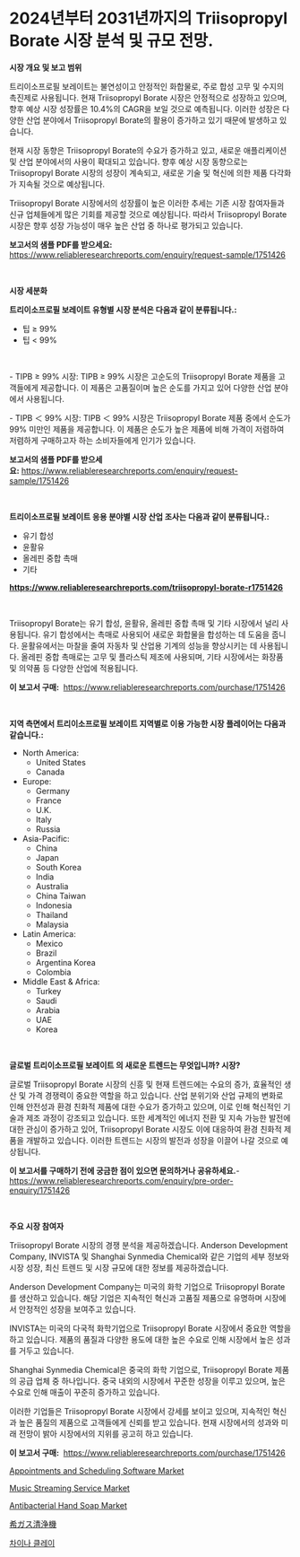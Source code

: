 <p><h1>2024년부터 2031년까지의 Triisopropyl Borate 시장 분석 및 규모 전망.</h1></p><p><strong>시장 개요 및 보고 범위</strong></p>
<p><p>트리이소프로필 보레이트는 불연성이고 안정적인 화합물로, 주로 합성 고무 및 수지의 촉진제로 사용됩니다. 현재 Triisopropyl Borate 시장은 안정적으로 성장하고 있으며, 향후 예상 시장 성장률은 10.4%의 CAGR을 보일 것으로 예측됩니다. 이러한 성장은 다양한 산업 분야에서 Triisopropyl Borate의 활용이 증가하고 있기 때문에 발생하고 있습니다.</p><p>현재 시장 동향은 Triisopropyl Borate의 수요가 증가하고 있고, 새로운 애플리케이션 및 산업 분야에서의 사용이 확대되고 있습니다. 향후 예상 시장 동향으로는 Triisopropyl Borate 시장의 성장이 계속되고, 새로운 기술 및 혁신에 의한 제품 다각화가 지속될 것으로 예상됩니다.</p><p>Triisopropyl Borate 시장에서의 성장률이 높은 이러한 추세는 기존 시장 참여자들과 신규 업체들에게 많은 기회를 제공할 것으로 예상됩니다. 따라서 Triisopropyl Borate 시장은 향후 성장 가능성이 매우 높은 산업 중 하나로 평가되고 있습니다.</p></p>
<p><strong>보고서의 샘플 PDF를 받으세요:</strong> <a href="https://www.reliableresearchreports.com/enquiry/request-sample/1751426">https://www.reliableresearchreports.com/enquiry/request-sample/1751426</a></p>
<p>&nbsp;</p>
<p><strong>시장 세분화</strong></p>
<p><strong>트리이소프로필 보레이트 유형별 시장 분석은 다음과 같이 분류됩니다.:</strong></p>
<p><ul><li>팁 ≥ 99%</li><li>팁 < 99%</li></ul></p>
<p>&nbsp;</p>
<p><p>- TIPB ≥ 99% 시장: TIPB ≥ 99% 시장은 고순도의 Triisopropyl Borate 제품을 고객들에게 제공합니다. 이 제품은 고품질이며 높은 순도를 가지고 있어 다양한 산업 분야에서 사용됩니다.</p><p>- TIPB ＜ 99% 시장: TIPB ＜ 99% 시장은 Triisopropyl Borate 제품 중에서 순도가 99% 미만인 제품을 제공합니다. 이 제품은 순도가 높은 제품에 비해 가격이 저렴하여 저렴하게 구매하고자 하는 소비자들에게 인기가 있습니다.</p></p>
<p><strong>보고서의 샘플 PDF를 받으세요:</strong>&nbsp;<a href="https://www.reliableresearchreports.com/enquiry/request-sample/1751426">https://www.reliableresearchreports.com/enquiry/request-sample/1751426</a></p>
<p>&nbsp;</p>
<p><strong> 트리이소프로필 보레이트 응용 분야별 시장 산업 조사는 다음과 같이 분류됩니다.:</strong></p>
<p><ul><li>유기 합성</li><li>윤활유</li><li>올레핀 중합 촉매</li><li>기타</li></ul></p>
<p><strong><a href="https://www.reliableresearchreports.com/triisopropyl-borate-r1751426">https://www.reliableresearchreports.com/triisopropyl-borate-r1751426</a></strong></p>
<p>&nbsp;</p>
<p><p>Triisopropyl Borate는 유기 합성, 윤활유, 올레핀 중합 촉매 및 기타 시장에서 널리 사용됩니다. 유기 합성에서는 촉매로 사용되어 새로운 화합물을 합성하는 데 도움을 줍니다. 윤활유에서는 마찰을 줄여 자동차 및 산업용 기계의 성능을 향상시키는 데 사용됩니다. 올레핀 중합 촉매로는 고무 및 플라스틱 제조에 사용되며, 기타 시장에서는 화장품 및 의약품 등 다양한 산업에 적용됩니다.</p></p>
<p><strong>이 보고서 구매:</strong>&nbsp; <a href="https://www.reliableresearchreports.com/purchase/1751426">https://www.reliableresearchreports.com/purchase/1751426</a></p>
<p>&nbsp;</p>
<p><strong>지역 측면에서 트리이소프로필 보레이트 지역별로 이용 가능한 시장 플레이어는 다음과 같습니다.:</strong></p>
<p><ul>
    <li>
        North America:
        <ul>
            <li>United States</li>
            <li>Canada</li>
        </ul>
    </li>
    <li>
        Europe:
        <ul>
            <li>Germany</li>
            <li>France</li>
            <li>U.K.</li>
            <li>Italy</li>
            <li>Russia</li>
        </ul>
    </li>
    <li>
        Asia-Pacific:
        <ul>
            <li>China</li>
            <li>Japan</li>
            <li>South Korea</li>
            <li>India</li>
            <li>Australia</li>
            <li>China Taiwan</li>
            <li>Indonesia</li>
            <li>Thailand</li>
            <li>Malaysia</li>
        </ul>
    </li>
    <li>
        Latin America:
        <ul>
            <li>Mexico</li>
            <li>Brazil</li>
            <li>Argentina Korea</li>
            <li>Colombia</li>
        </ul>
    </li>
    <li>
        Middle East & Africa:
        <ul>
            <li>Turkey</li>
            <li>Saudi</li>
            <li>Arabia</li>
            <li>UAE</li>
            <li>Korea</li>
        </ul>
    </li>
    </ul></p>
<p>&nbsp;</p>
<p><strong>글로벌 트리이소프로필 보레이트 의 새로운 트렌드는 무엇입니까? 시장?</strong></p>
<p><p>글로벌 Triisopropyl Borate 시장의 신흥 및 현재 트렌드에는 수요의 증가, 효율적인 생산 및 가격 경쟁력이 중요한 역할을 하고 있습니다. 산업 분위기와 산업 규제의 변화로 인해 안전성과 환경 친화적 제품에 대한 수요가 증가하고 있으며, 이로 인해 혁신적인 기술과 제조 과정이 강조되고 있습니다. 또한 세계적인 에너지 전환 및 지속 가능한 발전에 대한 관심이 증가하고 있어, Triisopropyl Borate 시장도 이에 대응하여 환경 친화적 제품을 개발하고 있습니다. 이러한 트렌드는 시장의 발전과 성장을 이끌어 나갈 것으로 예상됩니다.</p></p>
<p><strong>이 보고서를 구매하기 전에 궁금한 점이 있으면 문의하거나 공유하세요.</strong>- <a href="https://www.reliableresearchreports.com/enquiry/pre-order-enquiry/1751426">https://www.reliableresearchreports.com/enquiry/pre-order-enquiry/1751426</a></p>
<p>&nbsp;</p>
<p><strong>주요 시장 참여자</strong></p>
<p><p>Triisopropyl Borate 시장의 경쟁 분석을 제공하겠습니다. Anderson Development Company, INVISTA 및 Shanghai Synmedia Chemical와 같은 기업의 세부 정보와 시장 성장, 최신 트렌드 및 시장 규모에 대한 정보를 제공하겠습니다.</p><p>Anderson Development Company는 미국의 화학 기업으로 Triisopropyl Borate를 생산하고 있습니다. 해당 기업은 지속적인 혁신과 고품질 제품으로 유명하며 시장에서 안정적인 성장을 보여주고 있습니다.</p><p>INVISTA는 미국의 다국적 화학기업으로 Triisopropyl Borate 시장에서 중요한 역할을 하고 있습니다. 제품의 품질과 다양한 용도에 대한 높은 수요로 인해 시장에서 높은 성과를 거두고 있습니다.</p><p>Shanghai Synmedia Chemical은 중국의 화학 기업으로, Triisopropyl Borate 제품의 공급 업체 중 하나입니다. 중국 내외의 시장에서 꾸준한 성장을 이루고 있으며, 높은 수요로 인해 매출이 꾸준히 증가하고 있습니다.</p><p>이러한 기업들은 Triisopropyl Borate 시장에서 강세를 보이고 있으며, 지속적인 혁신과 높은 품질의 제품으로 고객들에게 신뢰를 받고 있습니다. 현재 시장에서의 성과와 미래 전망이 밝아 시장에서의 지위를 공고히 하고 있습니다.</p></p>
<p><strong>이 보고서 구매:</strong>&nbsp;&nbsp;<a href="https://www.reliableresearchreports.com/purchase/1751426">https://www.reliableresearchreports.com/purchase/1751426</a></p>
<p><p><a href="https://github.com/guneycigdem35/Market-Research-Report-List-2/blob/main/appointments-and-scheduling-software-market.md">Appointments and Scheduling Software Market</a></p><p><a href="https://github.com/Paul14Anderson63/Market-Research-Report-List-3/blob/main/music-streaming-service-market.md">Music Streaming Service Market</a></p><p><a href="https://issuu.com/reportprime-2/docs/antibacterial-hand-soap-market-size-2030.pptx">Antibacterial Hand Soap Market</a></p><p><a href="https://github.com/dadanedu33/Market-Research-Report-List-1/blob/main/531988625618.md">希ガス清浄機</a></p><p><a href="https://github.com/hxzi07639916/Market-Research-Report-List-1/blob/main/422874423279.md">차이나 클레이</a></p></p>